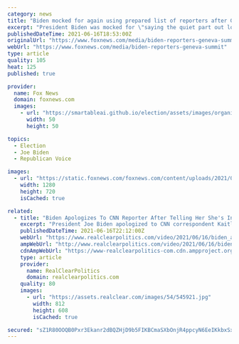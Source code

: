 ```yaml
---
category: news
title: "Biden mocked for again using prepared list of reporters after Geneva summit: 'Embarrassing'"
excerpt: "President Biden was mocked for \"saying the quiet part out loud\" on Wednesday when he admitted at the outset of his press conference in Geneva he would only be calling on reporters from a prepared list."
publishedDateTime: 2021-06-16T18:53:00Z
originalUrl: "https://www.foxnews.com/media/biden-reporters-geneva-summit"
webUrl: "https://www.foxnews.com/media/biden-reporters-geneva-summit"
type: article
quality: 105
heat: 125
published: true

provider:
  name: Fox News
  domain: foxnews.com
  images:
    - url: "https://smartableai.github.io/election/assets/images/organizations/foxnews.com-50x50.jpg"
      width: 50
      height: 50

topics:
  - Election
  - Joe Biden
  - Republican Voice

images:
  - url: "https://static.foxnews.com/foxnews.com/content/uploads/2021/06/AP21155541081134.jpg"
    width: 1280
    height: 720
    isCached: true

related:
  - title: "Biden Apologizes To CNN Reporter After Telling Her She's In \"The Wrong Business\""
    excerpt: "President Joe Biden apologized to CNN correspondent Kaitlan Collins after losing his temper and yelling at her at the end of his press conference on Wednesday after he met with Russian President Vladimir Putin in Geneva."
    publishedDateTime: 2021-06-16T22:12:00Z
    webUrl: "https://www.realclearpolitics.com/video/2021/06/16/biden_apologizes_to_cnn_reporter_after_telling_her_shes_in_the_wrong_business.html#!"
    ampWebUrl: "http://www.realclearpolitics.com/video/2021/06/16/biden_apologizes_to_cnn_reporter_after_telling_her_shes_in_the_wrong_business.amp.html"
    cdnAmpWebUrl: "https://www-realclearpolitics-com.cdn.ampproject.org/c/www.realclearpolitics.com/video/2021/06/16/biden_apologizes_to_cnn_reporter_after_telling_her_shes_in_the_wrong_business.amp.html"
    type: article
    provider:
      name: RealClearPolitics
      domain: realclearpolitics.com
    quality: 80
    images:
      - url: "https://assets.realclear.com/images/54/545921.jpg"
        width: 812
        height: 608
        isCached: true

secured: "sZ1R80OOQB0Pxr3Ekanr2dBQZHjD9b5FIKBCmaSXbOnjR4ppcyN6EeIKkbxSxm4AHfHAkttQfgjYVMAiUlgGqAWqrjs8iT9nza2echyFRAEYWFwP371VM9+BpVBnbUqHINMxJ0uPJXU1NCZ5nLoQVfWqB4rc0i7jtJhamWQLGYKhEN4jDvIAOjBHLy7o8voh2cn4XDsoFvAbK6K9i99yIW8xiWfgQv30udiKCxjhLjdx+CmXasCWtF3ggQGRuQDZzNZCF7wH6AtIHXjsqMBH8JyWVx0LzH6Tq4tpk/41rloy67OlMyzXhBQMOqwvfBJ1MfjDXV8FrSMpDTiowe2EkxaW0Q9Y6VlDrW8YTarD3ZE=;lqXf24to7bW9blElAomzjw=="
---
```


